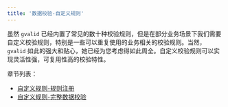```yaml
---
title: '数据校验-自定义规则'
---
```


虽然 `gvalid` 已经内置了常见的数十种校验规则，但是在部分业务场景下我们需要自定义校验规则，特别是一些可以重复使用的业务相关的校验规则。当然， `gvalid` 如此的强大和贴心，她已经为您考虑得如此周全。自定义校验规则可以实现灵活性强，可复用性高的校验特性。

章节列表：

- [自定义规则-规则注册](/docs/核心组件/数据校验/数据校验-自定义规则/自定义规则-规则注册)
- [自定义规则-完整数据校验](/docs/核心组件/数据校验/数据校验-自定义规则/自定义规则-完整数据校验)